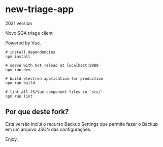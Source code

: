 # new-triage-app
2021 version

Novo SGA triage client

Powered by Vue.

```
# install dependencies
npm install

# serve with hot reload at localhost:9080
npm run dev

# build electron application for production
npm run build

# lint all JS/Vue component files in `src/`
npm run lint
```
## Por que deste fork?

Esta versão inclui o recurso Backup Settings que permite fazer o Backup em um arquivo JSON das configurações.

Enjoy.
